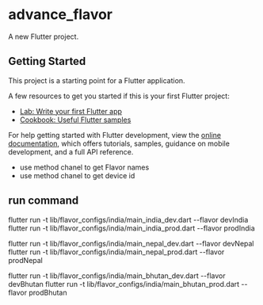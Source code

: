 # advance_flavor

A new Flutter project.

## Getting Started

This project is a starting point for a Flutter application.

A few resources to get you started if this is your first Flutter project:

- [Lab: Write your first Flutter app](https://docs.flutter.dev/get-started/codelab)
- [Cookbook: Useful Flutter samples](https://docs.flutter.dev/cookbook)

For help getting started with Flutter development, view the
[online documentation](https://docs.flutter.dev/), which offers tutorials,
samples, guidance on mobile development, and a full API reference.

- use method chanel to get Flavor names
- use method chanel to get device id


## run command

flutter run -t lib/flavor_configs/india/main_india_dev.dart --flavor devIndia 
flutter run -t lib/flavor_configs/india/main_india_prod.dart --flavor prodIndia 

flutter run -t lib/flavor_configs/india/main_nepal_dev.dart --flavor devNepal
flutter run -t lib/flavor_configs/india/main_nepal_prod.dart --flavor prodNepal

flutter run -t lib/flavor_configs/india/main_bhutan_dev.dart --flavor devBhutan
flutter run -t lib/flavor_configs/india/main_bhutan_prod.dart --flavor prodBhutan
